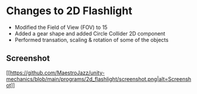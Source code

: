 # Changes to 2D Flashlight

* Modified the Field of View (FOV) to 15
* Added a gear shape and added Circle Collider 2D component
* Performed transation, scaling & rotation of some of the objects

## Screenshot
[[https://github.com/MaestroJazz/unity-mechanics/blob/main/programs/2d_flashlight/screenshot.png|alt=Screenshot]]
